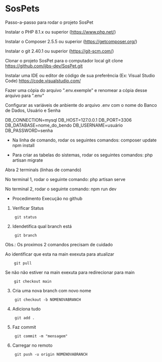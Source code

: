 # SosPets

Passo-a-passo para rodar o projeto SosPet

Instalar o PHP 8.1.x ou superior (https://www.php.net/)

Instalar o Composer 2.5.5 ou superior (https://getcomposer.org/)

Instalar o git 2.40.1 ou superior (https://git-scm.com/)

Clonar o projeto SosPet para o computador local
git clone https://github.com/ijbs-dev/SosPet.git

Instalar uma IDE ou editor de código de sua preferência (Ex: Visual Studio Code)
https://code.visualstudio.com/

Fazer uma cópia do arquivo ".env.exemple" e renomear a cópia desse arquivo para ".env"


Configurar as variáveis de anbiente do arquivo .env com o nome do Banco de Dados, Usuário e Senha

DB_CONNECTION=mysql
DB_HOST=127.0.0.1
DB_PORT=3306
DB_DATABASE=nome_do_bendo
DB_USERNAME=usuário
DB_PASSWORD=senha

- Na linha de comando, rodar os seguintes comandos:
composer update
npm install

- Para criar as tabelas do sistemas, rodar os seguintes comandos:
php artisan migrate

Abra 2 terminals (linhas de comando)

No terminal 1, rodar o seguinte comando:
php artisan serve

No terminal 2, rodar o seguinte comando:
npm run dev

- Procedimento Execução no github

1) Verificar Status 
        
        git status  
        
2) Idendetifica qual branch está 
        
        git branch
        
Obs.: Os proximos 2 comandos precisam de cuidado  

Ao identificar que esta na main exexuta para atualizar 

        git pull 

Se não não estiver na main exexuta para redirecionar para main 

        git checkout main  

3) Cria uma nova branch com novo nome 

        git checkout -b NOMENOVABRANCH
        
4) Adiciona tudo

        git add . 

5) Faz commit

        git commit -m "mensagem" 

6) Carregar no remoto

        git push -u origin NOMENOVABRANCH 



